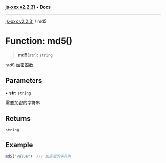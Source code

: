 [**js-xxx v2.2.31**](../README.md) • **Docs**

***

[js-xxx v2.2.31](../README.md) / md5

# Function: md5()

> **md5**(`str`): `string`

md5 加密函数

## Parameters

• **str**: `string`

需要加密的字符串

## Returns

`string`

## Example

```ts
md5("value"); /// 加密后的字符串
```
